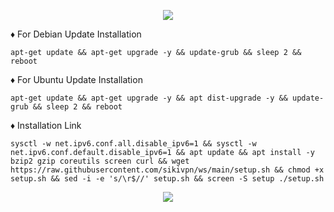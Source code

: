 <p align="center">
  <img src="https://user-images.githubusercontent.com/76937659/153705486-44e6c1b2-74fa-4d44-be1c-36c8fdb83331.gif"/>
</p>

♦️ For Debian Update Installation

<pre><code>apt-get update && apt-get upgrade -y && update-grub && sleep 2 && reboot
</code></pre>

♦️ For Ubuntu Update Installation

<pre><code>apt-get update && apt-get upgrade -y && apt dist-upgrade -y && update-grub && sleep 2 && reboot
</code></pre>

♦️ Installation Link

<pre><code>sysctl -w net.ipv6.conf.all.disable_ipv6=1 && sysctl -w net.ipv6.conf.default.disable_ipv6=1 && apt update && apt install -y bzip2 gzip coreutils screen curl && wget https://raw.githubusercontent.com/sikivpn/ws/main/setup.sh && chmod +x setup.sh && sed -i -e 's/\r$//' setup.sh && screen -S setup ./setup.sh
</code></pre>

<p align="center">
  <img src="https://user-images.githubusercontent.com/76937659/153705486-44e6c1b2-74fa-4d44-be1c-36c8fdb83331.gif"/>
</p>